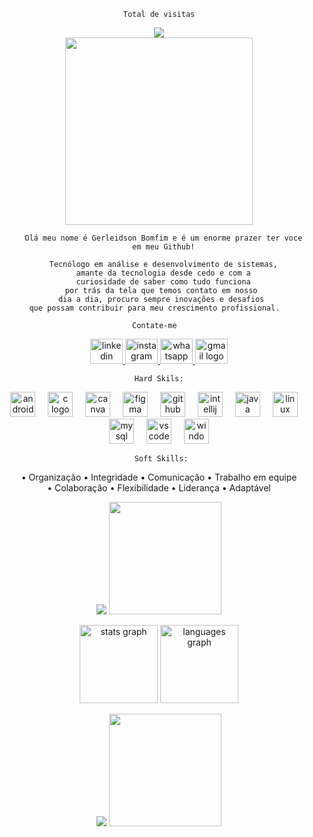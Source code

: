  <div align="center">
 
    Total de visitas

   </div>

 <div align="center">
 <img src="https://profile-counter.glitch.me/Gerleidson/count.svg"/>
 </div>

<div align="center">
  <img height="300" src="https://user-images.githubusercontent.com/70382532/138322189-2db8df52-9dcb-40a0-88a8-c365466bd33d.gif"  />
</div>

<div align="center">
   
      Olá meu nome é Gerleidson Bomfim e é um enorme prazer ter voce
      em meu Github!
    
      Tecnólogo em análise e desenvolvimento de sistemas,
      amante da tecnologia desde cedo e com a
      curiosidade de saber como tudo funciona
      por trás da tela que temos contato em nosso 
      dia a dia, procuro sempre inovações e desafios 
      que possam contribuir para meu crescimento profissional.    
   
   <div align="center">

    Contate-me  

    
  </div>

<div align="center">
  <a href="https://www.linkedin.com/in/gerleidson" target="_blank">
    <img src="https://raw.githubusercontent.com/maurodesouza/profile-readme-generator/master/src/assets/icons/social/linkedin/default.svg" width="52" height="40" alt="linkedin logo"  />
  </a>
  <a href="https://instagram.com/gerleidson" target="_blank">
    <img src="https://raw.githubusercontent.com/maurodesouza/profile-readme-generator/master/src/assets/icons/social/instagram/default.svg" width="52" height="40" alt="instagram logo"  />
  </a>
  <a href="https://api.whatsapp.com/send?phone=+5571992777540" target="_blank">
    <img src="https://raw.githubusercontent.com/maurodesouza/profile-readme-generator/master/src/assets/icons/social/whatsapp/default.svg" width="52" height="40" alt="whatsapp logo"  />
  </a>
  <a href="mailto:gerleidson.bomfim@gmail.com" target="_blank">
    <img src="https://raw.githubusercontent.com/maurodesouza/profile-readme-generator/master/src/assets/icons/social/gmail/default.svg" width="52" height="40" alt="gmail logo"  />
  </a>
</div>

    Hard Skils:
    
  <div align= "justified">
<div align="center">
  <img src="https://cdn.jsdelivr.net/gh/devicons/devicon/icons/androidstudio/androidstudio-original.svg" height="40" alt="androidstudio logo"  />
  <img width="12" />
  <img src="https://cdn.jsdelivr.net/gh/devicons/devicon/icons/c/c-original.svg" height="40" alt="c logo"  />
  <img width="12" />
  <img src="https://cdn.jsdelivr.net/gh/devicons/devicon/icons/canva/canva-original.svg" height="40" alt="canva logo"  />
  <img width="12" />
  <img src="https://cdn.jsdelivr.net/gh/devicons/devicon/icons/figma/figma-original.svg" height="40" alt="figma logo"  />
  <img width="12" />
  <img src="https://cdn.jsdelivr.net/gh/devicons/devicon/icons/github/github-original.svg" height="40" alt="github logo"  />
  <img width="12" />
  <img src="https://cdn.jsdelivr.net/gh/devicons/devicon/icons/intellij/intellij-original.svg" height="40" alt="intellij logo"  />
  <img width="12" />
  <img src="https://cdn.jsdelivr.net/gh/devicons/devicon/icons/java/java-original.svg" height="40" alt="java logo"  />
  <img width="12" />
  <img src="https://cdn.jsdelivr.net/gh/devicons/devicon/icons/linux/linux-original.svg" height="40" alt="linux logo"  />
  <img width="12" />
  <img src="https://cdn.jsdelivr.net/gh/devicons/devicon/icons/mysql/mysql-original.svg" height="40" alt="mysql logo"  />
  <img width="12" />
  <img src="https://cdn.jsdelivr.net/gh/devicons/devicon/icons/vscode/vscode-original.svg" height="40" alt="vscode logo"  />
  <img width="12" />
  <img src="https://cdn.jsdelivr.net/gh/devicons/devicon/icons/windows8/windows8-original.svg" height="40" alt="windows8 logo"  />
   
     Soft Skills:

•	Organização
•	Integridade
•	Comunicação
•	Trabalho em equipe	
•	Colaboração
•	Flexibilidade
•	Liderança
•	Adaptável
  
 ![](https://i.imgur.com/waxVImv.png)
  <img align = "center " height= "180em" src="https://github.com/Gerleidson/Gerleidson/blob/main/walkcyclevector24-dribbble-unscreen.gif"/>
<div align="center">
  <img src="https://github-readme-stats.vercel.app/api?username=Gerleidson&hide_title=false&hide_rank=false&show_icons=true&include_all_commits=true&count_private=true&disable_animations=false&theme=dracula&locale=en&hide_border=false&order=1" height="125" alt="stats graph"  />
  <img src="https://github-readme-stats.vercel.app/api/top-langs?username=Gerleidson&locale=en&hide_title=false&layout=compact&card_width=320&langs_count=5&theme=dracula&hide_border=false&order=2" height="125" alt="languages graph"  />
</div>
  
 ![](https://i.imgur.com/waxVImv.png)
  <img align = "center " height= "180em" src="https://github.com/Gerleidson/Gerleidson/blob/main/walkcyclevector24-dribbble-unscreen.gif"/>
